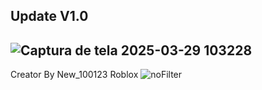 Update V1.0
------------------------
![Captura de tela 2025-03-29 103228](https://github.com/user-attachments/assets/6eb2c512-ffa2-4466-b387-1add9021f40a)
---------------------------------
Creator By New_100123 Roblox
![noFilter](https://github.com/user-attachments/assets/6b0d3f84-9481-4d83-aed3-7ba480c7dbb3)
